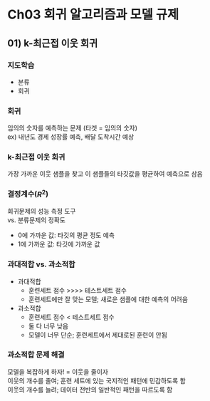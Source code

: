 # Ch03 회귀 알고리즘과 모델 규제

## 01) k-최근접 이웃 회귀

### 지도학습

- 분류
- 회귀

### 회귀

임의의 숫자를 예측하는 문제 (타겟 = 임의의 숫자)  
ex) 내년도 경제 성장률 예측, 배달 도착시간 예상

### k-최근접 이웃 회귀

가장 가까운 이웃 샘플을 찾고 이 샘플들의 타깃값을 평균하여 예측으로 삼음

### 결정계수($R^2$)

회귀문제의 성능 측정 도구  
vs. 분류문제의 정확도

- 0에 가까운 값: 타깃의 평균 정도 예측
- 1에 가까운 값: 타깃에 가까운 값

### 과대적합 vs. 과소적합

- 과대적합
  - 훈련세트 점수 >>>> 테스트세트 점수
  - 훈련세트에만 잘 맞는 모델; 새로운 샘플에 대한 예측의 어려움
- 과소적합
  - 훈련세트 점수 < 테스트세트 점수
  - 둘 다 너무 낮음
  - 모델이 너무 단순; 훈련세트에서 제대로된 훈련이 안됨

### 과소적합 문제 해결

모델을 복잡하게 하자! = 이웃을 줄이자  
이웃의 개수를 줄여; 훈련 세트에 있는 국지적인 패턴에 민감하도록 함  
이웃의 개수를 늘려; 데이터 전반의 일반적인 패턴을 따르도록 함
